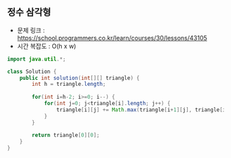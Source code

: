 ## 정수 삼각형
* 문제 링크 : https://school.programmers.co.kr/learn/courses/30/lessons/43105
* 시간 복잡도 : O(h x w)
```java
import java.util.*;

class Solution {
    public int solution(int[][] triangle) {
        int h = triangle.length;
        
        for(int i=h-2; i>=0; i--) {
            for(int j=0; j<triangle[i].length; j++) {
                triangle[i][j] += Math.max(triangle[i+1][j], triangle[i+1][j+1]);
            }
        }
        
        return triangle[0][0];
    }
}
```
